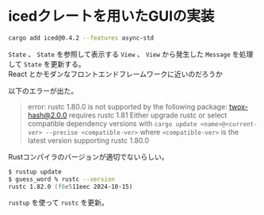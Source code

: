 # icedクレートを用いたGUIの実装

```zsh
cargo add iced@0.4.2 --features async-std
```

`State` 、 `State` を参照して表示する `View` 、 `View` から発生した `Message` を処理して `State` を更新する。  
React とかモダンなフロントエンドフレームワークに近いのだろうか

以下のエラーが出た。

> error: rustc 1.80.0 is not supported by the following package:
>   twox-hash@2.0.0 requires rustc 1.81
> Either upgrade rustc or select compatible dependency versions with
> `cargo update <name>@<current-ver> --precise <compatible-ver>`
> where `<compatible-ver>` is the latest version supporting rustc 1.80.0

Rustコンパイラのバージョンが適切でないらしい。

```zsh
$ rustup update
$ guess_word % rustc --version
rustc 1.82.0 (f6e511eec 2024-10-15)
```

`rustup` を使って `rustc` を更新。
